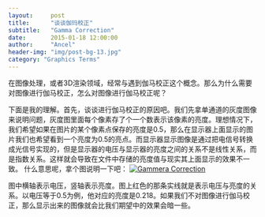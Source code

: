 ```yaml
---
layout:     post
title:      "谈谈伽玛校正"
subtitle:   "Gamma Correction"
date:       2015-01-18 12:00:00
author:     "Ancel"
header-img: "img/post-bg-13.jpg"
category: "Graphics Terms"
---
```

  <p>在图像处理，或者3D渲染领域，经常与遇到伽马校正这个概念。那么为什么需要对图像进行伽马校正，怎么对图像进行伽马校正呢？</p>

  <p>下面是我的理解。首先，谈谈进行伽马校正的原因吧。我们先拿单通道的灰度图像来说明问题，灰度图里面每个像素存了个一个数表示该像素的亮度。理想情况下，我们希望如果在图片的某个像素点保存的亮度是0.5，那么在显示器上面显示的图片我们也希望看到一个亮度为0.5的亮点。而显示器显示图像是通过把电信号转换成光信号实现的，但是显示器的电压与显示器的亮度之间的关系不是线性关系，而是指数关系。这样就会导致在文件中存储的亮度值与现实其上面显示的效果不一致。
  什么意思呢，拿个图说明一下吧：

<a href="#">
    <img src="{{ site.baseurl }}/img/600px-GammaFunctionGraph.svg.png" alt="Gammera Correction">
</a>

  图中横轴表示电压，竖轴表示亮度。图上红色的那条实线就是表示电压与亮度的关系。以电压等于0.5为例，他对应的亮度是0.218。如果我们不对图像进行伽马校正，那么显示出来的图像就会比我们期望中的效果会暗一些。